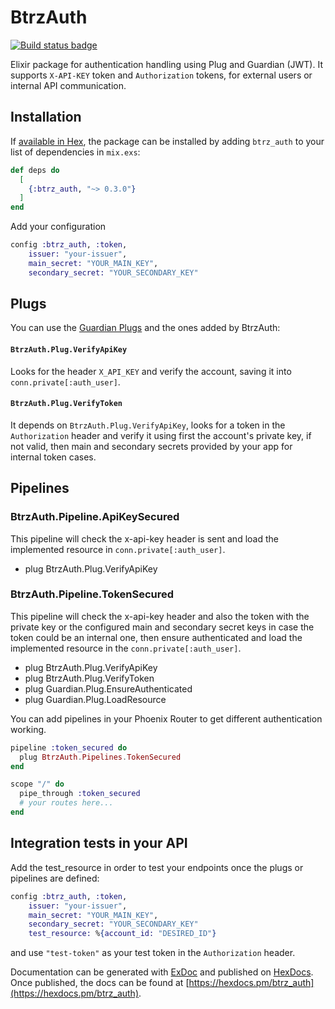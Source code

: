 # BtrzAuth

[![Build status badge](https://img.shields.io/circleci/project/github/Betterez/btrz_ex_auth_api/master.svg)](https://circleci.com/gh/Betterez/btrz_ex_auth_api/tree/master)

Elixir package for authentication handling using Plug and Guardian (JWT).
It supports `X-API-KEY` token and `Authorization` tokens, for external users or internal API communication.

## Installation

If [available in Hex](https://hex.pm/docs/publish), the package can be installed
by adding `btrz_auth` to your list of dependencies in `mix.exs`:

```elixir
def deps do
  [
    {:btrz_auth, "~> 0.3.0"}
  ]
end
```

Add your configuration

```elixir
config :btrz_auth, :token,
    issuer: "your-issuer",
    main_secret: "YOUR_MAIN_KEY",
    secondary_secret: "YOUR_SECONDARY_KEY"
```

## Plugs
You can use the [Guardian Plugs](https://hexdocs.pm/guardian/readme.html#plugs) and the ones added by BtrzAuth:

#### `BtrzAuth.Plug.VerifyApiKey`

Looks for the header `X_API_KEY` and verify the account, saving it into `conn.private[:auth_user]`.

#### `BtrzAuth.Plug.VerifyToken`

It depends on `BtrzAuth.Plug.VerifyApiKey`, looks for a token in the `Authorization` header and verify it using first the account's private key, if not valid, then main and secondary secrets provided by your app for internal token cases.
## Pipelines

### BtrzAuth.Pipeline.ApiKeySecured

This pipeline will check the x-api-key header is sent and load the implemented resource in `conn.private[:auth_user]`.

* plug BtrzAuth.Plug.VerifyApiKey

### BtrzAuth.Pipeline.TokenSecured

This pipeline will check the x-api-key header and also the token with the private key or the configured main and secondary secret keys in case the token could be an internal one, then ensure authenticated and load the implemented resource in the `conn.private[:auth_user]`.

* plug BtrzAuth.Plug.VerifyApiKey
* plug BtrzAuth.Plug.VerifyToken
* plug Guardian.Plug.EnsureAuthenticated
* plug Guardian.Plug.LoadResource

You can add pipelines in your Phoenix Router to get different authentication working.

```elixir
pipeline :token_secured do
  plug BtrzAuth.Pipelines.TokenSecured
end

scope "/" do
  pipe_through :token_secured
  # your routes here...
end
```

## Integration tests in your API
Add the test_resource in order to test your endpoints once the plugs or pipelines are defined:

```elixir
config :btrz_auth, :token,
    issuer: "your-issuer",
    main_secret: "YOUR_MAIN_KEY",
    secondary_secret: "YOUR_SECONDARY_KEY"
    test_resource: %{account_id: "DESIRED_ID"}
```

and use `"test-token"` as your test token in the `Authorization` header.

Documentation can be generated with [ExDoc](https://github.com/elixir-lang/ex_doc)
and published on [HexDocs](https://hexdocs.pm). Once published, the docs can
be found at [https://hexdocs.pm/btrz_auth](https://hexdocs.pm/btrz_auth).

